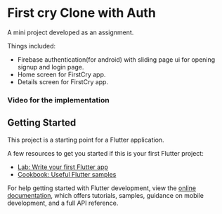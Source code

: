 # First cry Clone with Auth

A mini project developed as an assignment.

Things included: 
* Firebase authentication(for android) with sliding page ui for opening signup and login page.
* Home screen for FirstCry app.
* Details screen for FirstCry app.

### Video for the implementation


## Getting Started

This project is a starting point for a Flutter application.

A few resources to get you started if this is your first Flutter project:

- [Lab: Write your first Flutter app](https://docs.flutter.dev/get-started/codelab)
- [Cookbook: Useful Flutter samples](https://docs.flutter.dev/cookbook)

For help getting started with Flutter development, view the
[online documentation](https://docs.flutter.dev/), which offers tutorials,
samples, guidance on mobile development, and a full API reference.
